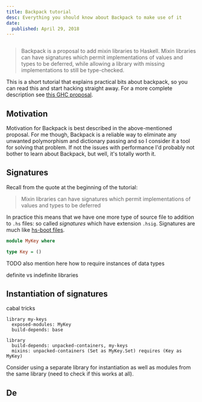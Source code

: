```yaml
---
title: Backpack tutorial
desc: Everything you should know about Backpack to make use of it
date:
  published: April 29, 2018
---
```


```toc
```

> Backpack is a proposal to add mixin libraries to Haskell. Mixin libraries
  can have signatures which permit implementations of values and types to be
  deferred, while allowing a library with missing implementations to still
  be type-checked.

This is a short tutorial that explains practical bits about backpack, so you
can read this and start hacking straight away. For a more complete
description see [this GHC proposal][ghc-proposal].

## Motivation

Motivation for Backpack is best described in the above-mentioned proposal.
For me though, Backpack is a reliable way to eliminate any unwanted
polymorphism and dictionary passing and so I consider it a tool for solving
that problem. If not the issues with performance I'd probably not bother to
learn about Backpack, but well, it's totally worth it.

## Signatures

Recall from the quote at the beginning of the tutorial:

> Mixin libraries can have signatures which permit implementations of values
  and types to be deferred

In practice this means that we have one more type of source file to addition
to `.hs` files: so called *signatures* which have extension `.hsig`.
Signatures are much like [hs-boot files](hs-boot).

```haskell
module MyKey where

type Key = ()
```

TODO
also mention here how to require instances of data types

definite vs indefinite libraries

## Instantiation of signatures

cabal tricks

```
library my-keys
  exposed-modules: MyKey
  build-depends: base

library
  build-depends: unpacked-containers, my-keys
  mixins: unpacked-containers (Set as MyKey.Set) requires (Key as MyKey)
```

Consider using a separate library for instantiation as well as modules from
the same library (need to check if this works at all).

## De

[ghc-proposal]: https://github.com/ezyang/ghc-proposals/blob/backpack/proposals/0000-backpack.rst
[hs-boot]: https://downloads.haskell.org/~ghc/latest/docs/html/users_guide/separate_compilation.html#how-to-compile-mutually-recursive-modules
